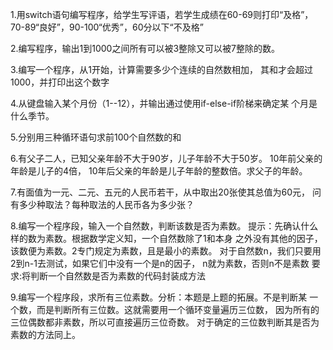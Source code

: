 1.用switch语句编写程序，给学生写评语，若学生成绩在60-69则打印“及格”，
  70-89“良好”，90-100“优秀”，60分以下“不及格” 

2.编写程序，输出1到1000之间所有可以被3整除又可以被7整除的数。

3.编写一个程序，从1开始，计算需要多少个连续的自然数相加，
  其和才会超过1000，并打印出这个数字

4.从键盘输入某个月份（1--12），并输出通过使用if-else-if阶梯来确定某
  个月是什么季节。

5.分别用三种循环语句求前100个自然数的和

6.有父子二人，已知父亲年龄不大于90岁，儿子年龄不大于50岁。
  10年前父亲的年龄是儿子的4倍，
  10年后父亲的年龄是儿子年龄的整数倍。求父子的年龄。

7.有面值为一元、二元、五元的人民币若干，从中取出20张使其总值为60元，
  问有多少种取法？每种取法的人民币各为多少张？

8.编写一个程序段，输入一个自然数，判断该数是否为素数。
  提示：先确认什么样的数为素数。根据数学定义知，一个自然数除了1和本身
  之外没有其他的因子，该数便为素数。2专门规定为素数，且是最小的素数。
  对于自然数n，我们只要用2到n-1去测试，如果它们中没有一个是n的因子，
  n就为素数，否则n不是素数
  要求:将判断一个自然数是否为素数的代码封装成方法

9.编写一个程序段，求所有三位素数。分析：本题是上题的拓展。不是判断某
  一个数，而是判断所有三位数。这就需要用一个循环变量遍历三位数，
  因为所有的三位偶数都非素数，所以可直接遍历三位奇数。
  对于确定的三位数判断其是否为素数的方法同上。

